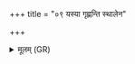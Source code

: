 +++
title = "०९ यस्या गृह्णन्ति स्थालेन"

+++
<details><summary>मूलम् (GR)</summary>

यस्या गृह्णन्ति स्थालेन  
गाम् अश्वं धान्यं वसु ।  
सा सुरा बहु धावतु ॥
</details>